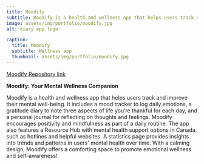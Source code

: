```yaml
---
title: Moodify
subtitle: Moodify is a health and wellness app that helps users track and improve their mental well-being.
image: assets/img/portfolio/moodify.jpg
alt: diary app logo

caption:
  title: Moodify
  subtitle: Wellness app
  thumbnail: assets/img/portfolio/moodify.jpg
---
```

[Moodify Repository link](https://github.com/LauraaMolinaa/Moodify)

**Moodify: Your Mental Wellness Companion**

Moodify is a health and wellness app that helps users track and improve their mental well-being. It includes a mood tracker to log daily emotions, a gratitude diary to note three aspects of life you’re thankful for each day, and a personal journal for reflecting on thoughts and feelings. Moodify encourages positivity and mindfulness as part of a daily routine. The app also features a Resource Hub with mental health support options in Canada, such as hotlines and helpful websites. A statistics page provides insights into trends and patterns in users' mental health over time. With a calming design, Moodify offers a comforting space to promote emotional wellness and self-awareness!